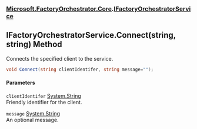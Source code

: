### [Microsoft.FactoryOrchestrator.Core](Microsoft_FactoryOrchestrator_Core.md 'Microsoft.FactoryOrchestrator.Core').[IFactoryOrchestratorService](Microsoft_FactoryOrchestrator_Core_IFactoryOrchestratorService.md 'Microsoft.FactoryOrchestrator.Core.IFactoryOrchestratorService')
## IFactoryOrchestratorService.Connect(string, string) Method
Connects the specified client to the service.  
```csharp
void Connect(string clientIdentifer, string message="");
```
#### Parameters
<a name='Microsoft_FactoryOrchestrator_Core_IFactoryOrchestratorService_Connect(string_string)_clientIdentifer'></a>
`clientIdentifer` [System.String](https://docs.microsoft.com/en-us/dotnet/api/System.String 'System.String')  
Friendly identifier for the client.
  
<a name='Microsoft_FactoryOrchestrator_Core_IFactoryOrchestratorService_Connect(string_string)_message'></a>
`message` [System.String](https://docs.microsoft.com/en-us/dotnet/api/System.String 'System.String')  
An optional message.
  
